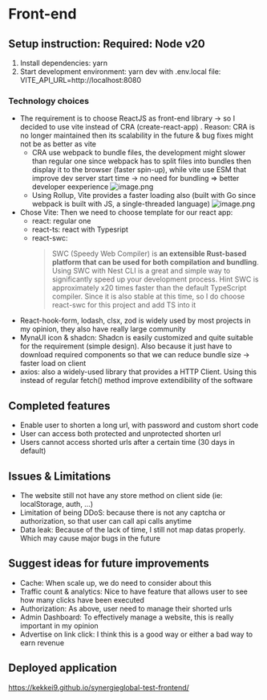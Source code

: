 # Front-end

## Setup instruction: Required: Node v20

1. Install dependencies: yarn
2. Start development environment: yarn dev
   with .env.local file:
   VITE_API_URL=http://localhost:8080

### Technology choices

- The requirement is to choose ReactJS as front-end library → so I decided to use vite instead of CRA (create-react-app) . Reason: CRA is no longer maintained then its scalability in the future & bug fixes might not be as better as vite
  - CRA use webpack to bundle files, the development might slower than regular one since webpack has to split files into bundles then display it to the browser (faster spin-up), while vite use ESM that improve dev server start time → no need for bundling ⇒ better developer eexperience
    ![image.png](https://prod-files-secure.s3.us-west-2.amazonaws.com/f85f94a8-f0c4-49a7-805c-7432c275d565/e6450781-6a5d-4cee-9837-c296f86321a0/image.png)
  - Using Rollup, Vite provides a faster loading also (built with Go since webpack is built with JS, a single-threaded language)
  ![image.png](https://prod-files-secure.s3.us-west-2.amazonaws.com/f85f94a8-f0c4-49a7-805c-7432c275d565/60c6467d-3713-44c7-867f-d110cb0ac372/image.png)
- Chose Vite: Then we need to choose template for our react app:
  - react: regular one
  - react-ts: react with Typesript
  - react-swc:
    > SWC (Speedy Web Compiler) is **an extensible Rust-based platform that can be used for both compilation and bundling**. Using SWC with Nest CLI is a great and simple way to significantly speed up your development process. Hint SWC is approximately x20 times faster than the default TypeScript compiler.
    Since it is also stable at this time, so I do choose react-swc for this project and add TS into it
- React-hook-form, lodash, clsx, zod is widely used by most projects in my opinion, they also have really large community
- MynaUI icon & shadcn: Shadcn is easily customized and quite suitable for the requirement (simple design). Also because it just have to download required components so that we can reduce bundle size → faster load on client
- axios: also a widely-used library that provides a HTTP Client. Using this instead of regular fetch() method improve extendibility of the software

## Completed features

- Enable user to shorten a long url, with password and custom short code
- User can access both protected and unprotected shorten url
- Users cannot access shorted urls after a certain time (30 days in default)

## Issues & Limitations

- The website still not have any store method on client side (ie: localStorage, auth, …)
- Limitation of being DDoS: because there is not any captcha or authorization, so that user can call api calls anytime
- Data leak: Because of the lack of time, I still not map datas properly. Which may cause major bugs in the future

## Suggest ideas for future improvements

- Cache: When scale up, we do need to consider about this
- Traffic count & analytics: Nice to have feature that allows user to see how many clicks have been executed
- Authorization: As above, user need to manage their shorted urls
- Admin Dashboard: To effectively manage a website, this is really important in my opinion
- Advertise on link click: I think this is a good way or either a bad way to earn revenue

## Deployed application

https://kekkei9.github.io/synergieglobal-test-frontend/
